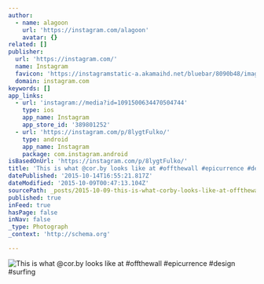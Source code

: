 ```yaml
---
author:
  - name: alagoon
    url: 'https://instagram.com/alagoon'
    avatar: {}
related: []
publisher:
  url: 'https://instagram.com/'
  name: Instagram
  favicon: 'https://instagramstatic-a.akamaihd.net/bluebar/8090b48/images/ico/favicon.ico'
  domain: instagram.com
keywords: []
app_links:
  - url: 'instagram://media?id=1091500634470504744'
    type: ios
    app_name: Instagram
    app_store_id: '389801252'
  - url: 'https://instagram.com/p/8lygtFulko/'
    type: android
    app_name: Instagram
    package: com.instagram.android
isBasedOnUrl: 'https://instagram.com/p/8lygtFulko/'
title: 'This is what @cor.by looks like at #offthewall #epicurrence #design #surfing'
datePublished: '2015-10-14T16:55:21.817Z'
dateModified: '2015-10-09T00:47:13.104Z'
sourcePath: _posts/2015-10-09-this-is-what-corby-looks-like-at-offthewall-epicurrence.md
published: true
inFeed: true
hasPage: false
inNav: false
_type: Photograph
_context: 'http://schema.org'

---
```

![This is what &commat;cor&period;by looks like at &num;offthewall &num;epicurrence &num;design &num;surfing](https://scontent.cdninstagram.com/hphotos-xaf1/t51.2885-15/s640x640/sh0.08/e35/12080583_749656978513046_1830598345_n.jpg)